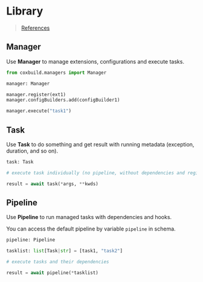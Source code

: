 # Library

> [References](https://stardustdl.github.io/coxbuild/api/)

## Manager

Use **Manager** to manage extensions, configurations and execute tasks.

```python
from coxbuild.managers import Manager

manager: Manager

manager.register(ext1)
manager.configBuilders.add(configBuilder1)

manager.execute("task1")
```

## Task

Use **Task** to do something and get result with running metadata (exception, duration, and so on).

```python
task: Task

# execute task individually (no pipeline, without dependencies and registered hooks)

result = await task(*args, **kwds)
```

## Pipeline

Use **Pipeline** to run managed tasks with dependencies and hooks.

You can access the default pipeline by variable `pipeline` in schema.

```python
pipeline: Pipeline

tasklist: list[Task|str] = [task1, "task2"]

# execute tasks and their dependencies

result = await pipeline(*tasklist)
```
